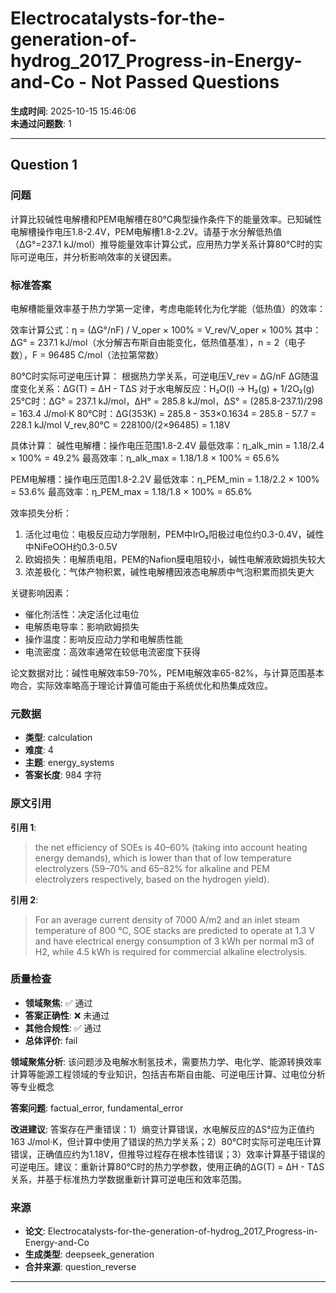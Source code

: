 # Electrocatalysts-for-the-generation-of-hydrog_2017_Progress-in-Energy-and-Co - Not Passed Questions

**生成时间**: 2025-10-15 15:46:06  
**未通过问题数**: 1

---

## Question 1

### 问题

计算比较碱性电解槽和PEM电解槽在80°C典型操作条件下的能量效率。已知碱性电解槽操作电压1.8-2.4V，PEM电解槽1.8-2.2V。请基于水分解低热值（ΔG°=237.1 kJ/mol）推导能量效率计算公式，应用热力学关系计算80°C时的实际可逆电压，并分析影响效率的关键因素。

### 标准答案

电解槽能量效率基于热力学第一定律，考虑电能转化为化学能（低热值）的效率：

效率计算公式：η = (ΔG°/nF) / V_oper × 100% = V_rev/V_oper × 100%
其中：ΔG° = 237.1 kJ/mol（水分解吉布斯自由能变化，低热值基准），n = 2（电子数），F = 96485 C/mol（法拉第常数）

80°C时实际可逆电压计算：
根据热力学关系，可逆电压V_rev = ΔG/nF
ΔG随温度变化关系：ΔG(T) = ΔH - TΔS
对于水电解反应：H₂O(l) → H₂(g) + 1/2O₂(g)
25°C时：ΔG° = 237.1 kJ/mol，ΔH° = 285.8 kJ/mol，ΔS° = (285.8-237.1)/298 = 163.4 J/mol·K
80°C时：ΔG(353K) = 285.8 - 353×0.1634 = 285.8 - 57.7 = 228.1 kJ/mol
V_rev,80°C = 228100/(2×96485) = 1.18V

具体计算：
碱性电解槽：操作电压范围1.8-2.4V
最低效率：η_alk_min = 1.18/2.4 × 100% = 49.2%
最高效率：η_alk_max = 1.18/1.8 × 100% = 65.6%

PEM电解槽：操作电压范围1.8-2.2V
最低效率：η_PEM_min = 1.18/2.2 × 100% = 53.6%
最高效率：η_PEM_max = 1.18/1.8 × 100% = 65.6%

效率损失分析：
1. 活化过电位：电极反应动力学限制，PEM中IrO₂阳极过电位约0.3-0.4V，碱性中NiFeOOH约0.3-0.5V
2. 欧姆损失：电解质电阻，PEM的Nafion膜电阻较小，碱性电解液欧姆损失较大
3. 浓差极化：气体产物积累，碱性电解槽因液态电解质中气泡积累而损失更大

关键影响因素：
- 催化剂活性：决定活化过电位
- 电解质电导率：影响欧姆损失
- 操作温度：影响反应动力学和电解质性能
- 电流密度：高效率通常在较低电流密度下获得

论文数据对比：碱性电解效率59-70%，PEM电解效率65-82%，与计算范围基本吻合，实际效率略高于理论计算值可能由于系统优化和热集成效应。

### 元数据

- **类型**: calculation
- **难度**: 4
- **主题**: energy_systems
- **答案长度**: 984 字符

### 原文引用

**引用 1**:
> the net efficiency of SOEs is 40–60% (taking into account heating energy demands), which is lower than that of low temperature electrolyzers (59–70% and 65–82% for alkaline and PEM electrolyzers respectively, based on the hydrogen yield).

**引用 2**:
> For an average current density of 7000 A/m2 and an inlet steam temperature of 800 °C, SOE stacks are predicted to operate at 1.3 V and have electrical energy consumption of 3 kWh per normal m3 of H2, while 4.5 kWh is required for commercial alkaline electrolysis.

### 质量检查

- **领域聚焦**: ✅ 通过
- **答案正确性**: ❌ 未通过
- **其他合规性**: ✅ 通过
- **总体评价**: fail

**领域聚焦分析**: 该问题涉及电解水制氢技术，需要热力学、电化学、能源转换效率计算等能源工程领域的专业知识，包括吉布斯自由能、可逆电压计算、过电位分析等专业概念

**答案问题**: factual_error, fundamental_error

**改进建议**: 答案存在严重错误：1）熵变计算错误，水电解反应的ΔS°应为正值约163 J/mol·K，但计算中使用了错误的热力学关系；2）80°C时实际可逆电压计算错误，正确值应约为1.18V，但推导过程存在根本性错误；3）效率计算基于错误的可逆电压。建议：重新计算80°C时的热力学参数，使用正确的ΔG(T) = ΔH - TΔS关系，并基于标准热力学数据重新计算可逆电压和效率范围。

### 来源

- **论文**: Electrocatalysts-for-the-generation-of-hydrog_2017_Progress-in-Energy-and-Co
- **生成类型**: deepseek_generation
- **合并来源**: question_reverse

---

